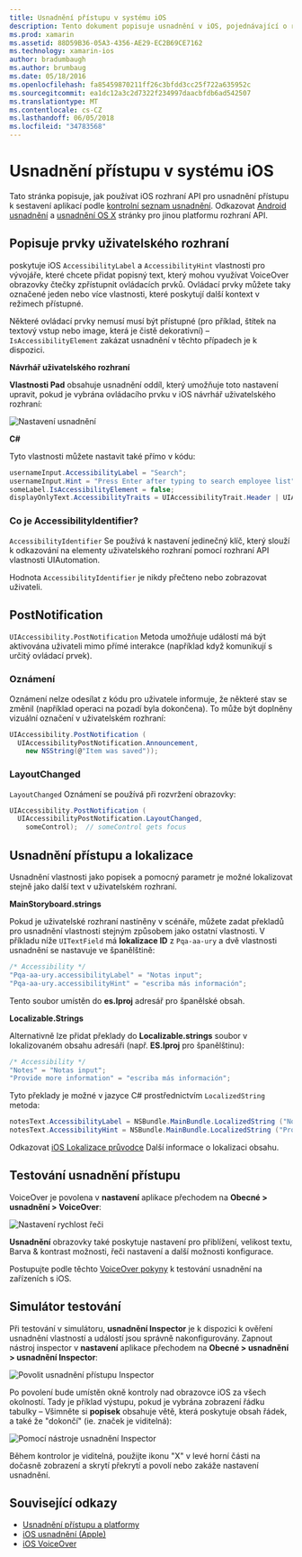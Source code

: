 ```yaml
---
title: Usnadnění přístupu v systému iOS
description: Tento dokument popisuje usnadnění v iOS, pojednávající o různých vlastnosti a funkce, které můžete používat tak, aby vaše aplikace použitelné počet uživatelů podle možnosti.
ms.prod: xamarin
ms.assetid: 88D59B36-05A3-4356-AE29-EC2B69CE7162
ms.technology: xamarin-ios
author: bradumbaugh
ms.author: brumbaug
ms.date: 05/18/2016
ms.openlocfilehash: fa85459870211ff26c3bfdd3cc25f722a635952c
ms.sourcegitcommit: ea1dc12a3c2d7322f234997daacbfdb6ad542507
ms.translationtype: MT
ms.contentlocale: cs-CZ
ms.lasthandoff: 06/05/2018
ms.locfileid: "34783568"
---
```

# <a name="accessibility-on-ios"></a>Usnadnění přístupu v systému iOS

Tato stránka popisuje, jak používat iOS rozhraní API pro usnadnění přístupu k sestavení aplikací podle [kontrolní seznam usnadnění](~/cross-platform/app-fundamentals/accessibility.md).
Odkazovat [Android usnadnění](~/android/app-fundamentals/accessibility.md) a [usnadnění OS X](~/mac/app-fundamentals/accessibility.md) stránky pro jinou platformu rozhraní API.

## <a name="describing-ui-elements"></a>Popisuje prvky uživatelského rozhraní

poskytuje iOS `AccessibilityLabel` a `AccessibilityHint` vlastnosti pro vývojáře, které chcete přidat popisný text, který mohou využívat VoiceOver obrazovky čtečky zpřístupnit ovládacích prvků. Ovládací prvky můžete taky označené jeden nebo více vlastnosti, které poskytují další kontext v režimech přístupné.

Některé ovládací prvky nemusí musí být přístupné (pro příklad, štítek na textový vstup nebo image, která je čistě dekorativní) – `IsAccessibilityElement` zakázat usnadnění v těchto případech je k dispozici.

**Návrhář uživatelského rozhraní**

**Vlastnosti Pad** obsahuje usnadnění oddíl, který umožňuje toto nastavení upravit, pokud je vybrána ovládacího prvku v iOS návrhář uživatelského rozhraní:

![](accessibility-images/ios-designer-sml.png "Nastavení usnadnění")

**C#**

Tyto vlastnosti můžete nastavit také přímo v kódu:

```csharp
usernameInput.AccessibilityLabel = "Search";
usernameInput.Hint = "Press Enter after typing to search employee list";
someLabel.IsAccessibilityElement = false;
displayOnlyText.AccessibilityTraits = UIAccessibilityTrait.Header | UIAccessibilityTrait.Selected;
```

### <a name="what-is-accessibilityidentifier"></a>Co je AccessibilityIdentifier?

`AccessibilityIdentifier` Se používá k nastavení jedinečný klíč, který slouží k odkazování na elementy uživatelského rozhraní pomocí rozhraní API vlastnosti UIAutomation.

Hodnota `AccessibilityIdentifier` je nikdy přečteno nebo zobrazovat uživateli.

<a name="postnotification" />

## <a name="postnotification"></a>PostNotification

`UIAccessibility.PostNotification` Metoda umožňuje událostí má být aktivována uživateli mimo přímé interakce (například když komunikují s určitý ovládací prvek).

### <a name="announcement"></a>Oznámení

Oznámení nelze odesílat z kódu pro uživatele informuje, že některé stav se změnil (například operaci na pozadí byla dokončena). To může být doplněny vizuální označení v uživatelském rozhraní:

```csharp
UIAccessibility.PostNotification (
  UIAccessibilityPostNotification.Announcement,
    new NSString(@"Item was saved"));
```

### <a name="layoutchanged"></a>LayoutChanged

`LayoutChanged` Oznámení se používá při rozvržení obrazovky:

```csharp
UIAccessibility.PostNotification (
  UIAccessibilityPostNotification.LayoutChanged,
    someControl);  // someControl gets focus
```


## <a name="accessibility-and-localization"></a>Usnadnění přístupu a lokalizace

Usnadnění vlastnosti jako popisek a pomocný parametr je možné lokalizovat stejně jako další text v uživatelském rozhraní.

**MainStoryboard.strings**

Pokud je uživatelské rozhraní nastíněny v scénáře, můžete zadat překladů pro usnadnění vlastnosti stejným způsobem jako ostatní vlastnosti. V příkladu níže `UITextField` má **lokalizace ID** z `Pqa-aa-ury` a dvě vlastnosti usnadnění se nastavuje ve španělštině:

```csharp
/* Accessibility */
"Pqa-aa-ury.accessibilityLabel" = "Notas input";
"Pqa-aa-ury.accessibilityHint" = "escriba más información";
```

Tento soubor umístěn do **es.lproj** adresář pro španělské obsah.

**Localizable.Strings**

Alternativně lze přidat překlady do **Localizable.strings** soubor v lokalizovaném obsahu adresáři (např. **ES.lproj** pro španělštinu):

```csharp
/* Accessibility */
"Notes" = "Notas input";
"Provide more information" = "escriba más información";
```

Tyto překlady je možné v jazyce C# prostřednictvím `LocalizedString` metoda:

```csharp
notesText.AccessibilityLabel = NSBundle.MainBundle.LocalizedString ("Notes", "");
notesText.AccessibilityHint = NSBundle.MainBundle.LocalizedString ("Provide more information", "");
```

Odkazovat [iOS Lokalizace průvodce](~/ios/app-fundamentals/localization/index.md) Další informace o lokalizaci obsahu.

<a name="testing" />

## <a name="testing-accessibility"></a>Testování usnadnění přístupu

VoiceOver je povolena v **nastavení** aplikace přechodem na **Obecné > usnadnění > VoiceOver**:

![](accessibility-images/settings-sml.png "Nastavení rychlost řeči")

**Usnadnění** obrazovky také poskytuje nastavení pro přiblížení, velikost textu, Barva & kontrast možnosti, řeči nastavení a další možnosti konfigurace.

Postupujte podle těchto [VoiceOver pokyny](https://developer.apple.com/library/ios/technotes/TestingAccessibilityOfiOSApps/TestAccessibilityonYourDevicewithVoiceOver/TestAccessibilityonYourDevicewithVoiceOver.html) k testování usnadnění na zařízeních s iOS.


## <a name="simulator-testing"></a>Simulátor testování

Při testování v simulátoru, **usnadnění Inspector** je k dispozici k ověření usnadnění vlastností a událostí jsou správně nakonfigurovány. Zapnout nástroj inspector v **nastavení** aplikace přechodem na **Obecné > usnadnění > usnadnění Inspector**:

![](accessibility-images/settings-inspector-sml.png "Povolit usnadnění přístupu Inspector")

Po povolení bude umístěn okně kontroly nad obrazovce iOS za všech okolností.
Tady je příklad výstupu, pokud je vybrána zobrazení řádku tabulky – Všimněte si **popisek** obsahuje větě, která poskytuje obsah řádek, a také že "dokončí" (ie. značek je viditelná):

![](accessibility-images/tableview-a11y-sml.png "Pomocí nástroje usnadnění Inspector")

Během kontrolor je viditelná, použijte ikonu "X" v levé horní části na dočasně zobrazení a skrytí překrytí a povolí nebo zakáže nastavení usnadnění.



## <a name="related-links"></a>Související odkazy

- [Usnadnění přístupu a platformy](~/cross-platform/app-fundamentals/accessibility.md)
- [iOS usnadnění (Apple)](https://developer.apple.com/library/ios/documentation/UserExperience/Conceptual/iPhoneAccessibility/Accessibility_on_iPhone/Accessibility_on_iPhone.html)
- [iOS VoiceOver](http://www.apple.com/accessibility/ios/voiceover/)
